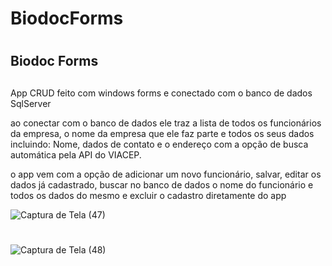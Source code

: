 # BiodocForms

# <h2> Biodoc Forms <h2>

<p> App CRUD feito com windows forms e conectado com o banco de dados SqlServer </p>

<p>ao conectar com o banco de dados ele traz a lista de todos os funcionários da empresa, o nome da
empresa que ele faz parte e todos os seus dados incluindo: Nome, dados de contato e o endereço com a opção de busca automática pela API 
do VIACEP.</p>

<p>o app vem com a opção de adicionar um novo funcionário, salvar, editar os dados já cadastrado, buscar no banco de dados
o nome do funcionário e todos os dados do mesmo e excluir o cadastro diretamente do app</p>


![Captura de Tela (47)](https://user-images.githubusercontent.com/68672538/209045842-e9343085-4106-4354-a37a-c5b87db08b66.png)

#


![Captura de Tela (48)](https://user-images.githubusercontent.com/68672538/209045890-24c3f02d-163c-4c8c-bded-9747ae56dcd3.png)

